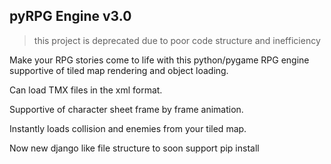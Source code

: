 ## pyRPG Engine v3.0
> this project is deprecated due to poor code structure and inefficiency

Make your RPG stories come to life with this python/pygame RPG engine supportive of tiled map rendering and object loading.

Can load TMX files in the xml format.

Supportive of character sheet frame by frame animation.

Instantly loads collision and enemies from your tiled map.

Now new django like file structure to soon support pip install
